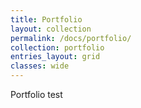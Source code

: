 ```yaml
---
title: Portfolio
layout: collection
permalink: /docs/portfolio/
collection: portfolio
entries_layout: grid
classes: wide
---
```



Portfolio test